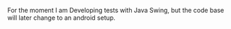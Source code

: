 For the moment I am Developing tests with Java Swing, but the code base will later change to an android setup.